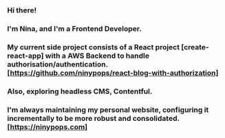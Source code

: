 ### Hi there!
### I'm Nina, and I'm a Frontend Developer.
###
### My current side project consists of a React project [create-react-app] with a AWS Backend to handle authorisation/authentication. [https://github.com/ninypops/react-blog-with-authorization]
### Also, exploring headless CMS, Contentful.
### I'm always maintaining my personal website, configuring it incrementally to be more robust and consolidated. [https://ninypops.com]
<!--
**ninypops/ninypops** is a ✨ _special_ ✨ repository because its `README.md` (this file) appears on your GitHub profile.

Here are some ideas to get you started:

- 🔭 I’m currently working on ...
- 🌱 I’m currently learning ...
- 👯 I’m looking to collaborate on ...
- 🤔 I’m looking for help with ...
- 💬 Ask me about ...
- 📫 How to reach me: ...
- 😄 Pronouns: ...
- ⚡ Fun fact: ...
-->
